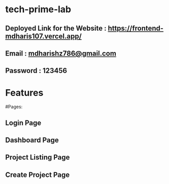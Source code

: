 # tech-prime-lab

## Deployed Link for the Website : https://frontend-mdharis107.vercel.app/
## Email : mdharishz786@gmail.com

## Password : 123456


# Features  

#Pages:
## Login Page 
## Dashboard Page
## Project Listing Page
## Create Project Page

